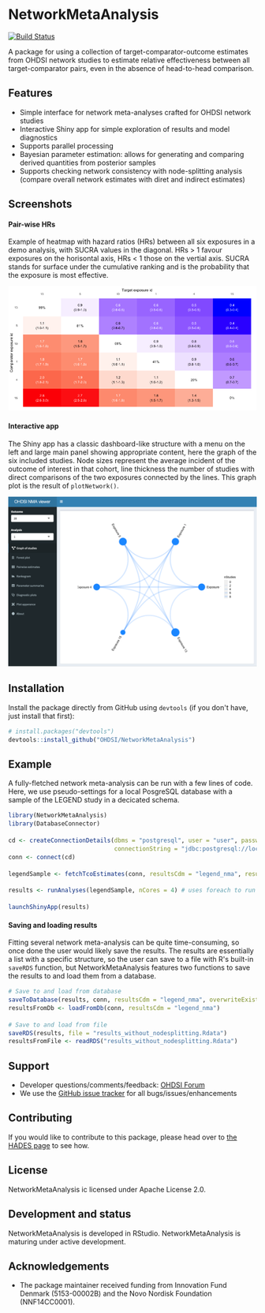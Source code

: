 
<!-- README.md is generated from README.Rmd. Please edit that file -->
NetworkMetaAnalysis
===================

<!-- badges: start -->
[![Build Status](https://travis-ci.org/OHDSI/NetworkMetaAnalysis.svg?branch=master)](https://travis-ci.org/OHDSI/NetworkMetaAnalysis) <!-- badges: end -->

A package for using a collection of target-comparator-outcome estimates from OHDSI network studies to estimate relative effectiveness between all target-comparator pairs, even in the absence of head-to-head comparison.

Features
--------

-   Simple interface for network meta-analyses crafted for OHDSI network studies
-   Interactive Shiny app for simple exploration of results and model diagnostics
-   Supports parallel processing
-   Bayesian parameter estimation: allows for generating and comparing derived quantities from posterior samples
-   Supports checking network consistency with node-splitting analysis (compare overall network estimates with diret and indirect estimates)

Screenshots
-----------

#### Pair-wise HRs

Example of heatmap with hazard ratios (HRs) between all six exposures in a demo analysis, with SUCRA values in the diagonal. HRs &gt; 1 favour exposures on the horisontal axis, HRs &lt; 1 those on the vertial axis. SUCRA stands for surface under the cumulative ranking and is the probability that the exposure is most effective.

![](extras/heatmapPairwiseEstimates.png)

#### Interactive app

The Shiny app has a classic dashboard-like structure with a menu on the left and large main panel showing appropriate content, here the graph of the six included studies. Node sizes represent the average incident of the outcome of interest in that cohort, line thickness the number of studies with direct comparisons of the two exposures connected by the lines. This graph plot is the result of `plotNetwork()`.

![](extras/screenshotShinyApp.png)

Installation
------------

Install the package directly from GitHub using `devtools` (if you don't have, just install that first):

``` r
# install.packages("devtools")
devtools::install_github("OHDSI/NetworkMetaAnalysis")
```

Example
-------

A fully-fletched network meta-analysis can be run with a few lines of code. Here, we use pseudo-settings for a local PosgreSQL database with a sample of the LEGEND study in a decicated schema.

``` r
library(NetworkMetaAnalysis)
library(DatabaseConnector)

cd <- createConnectionDetails(dbms = "postgresql", user = "user", password = "password", 
                              connectionString = "jdbc:postgresql://localhost:1234/db_name")
conn <- connect(cd)

legendSample <- fetchTcoEstimates(conn, resultsCdm = "legend_nma", resultsTable = "legend_sample")

results <- runAnalyses(legendSample, nCores = 4) # uses foreach to run in parallel if nCores > 1

launchShinyApp(results)
```

#### Saving and loading results

Fitting several network meta-analysis can be quite time-consuming, so once done the user would likely save the results. The results are essentially a list with a specific structure, so the user can save to a file with R's built-in `saveRDS` function, but NetworkMetaAnalysis features two functions to save the results to and load them from a database.

``` r
# Save to and load from database
saveToDatabase(results, conn, resultsCdm = "legend_nma", overwriteExistingTables = TRUE)
resultsFromDb <- loadFromDb(conn, resultsCdm = "legend_nma")

# Save to and load from file
saveRDS(results, file = "results_without_nodesplitting.Rdata")
resultsFromFile <- readRDS("results_without_nodesplitting.Rdata")
```

Support
-------

-   Developer questions/comments/feedback: [OHDSI Forum](http://forums.ohdsi.org/c/developers)
-   We use the [GitHub issue tracker](https://www.github.com/OHDSI/NetworkMetaAnalysis/issues) for all bugs/issues/enhancements

Contributing
------------

If you would like to contribute to this package, please head over to [the HADES page](https://ohdsi.github.io/Hades/contribute.html) to see how.

License
-------

NetworkMetaAnalysis ic licensed under Apache License 2.0.

Development and status
----------------------

NetworkMetaAnalysis is developed in RStudio. NetworkMetaAnalysis is maturing under active development.

Acknowledgements
----------------

-   The package maintainer received funding from Innovation Fund Denmark (5153-00002B) and the Novo Nordisk Foundation (NNF14CC0001).
